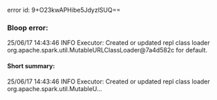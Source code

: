 error id: 9+O23kwAPHibe5JdyzlSUQ==
### Bloop error:

25/06/17 14:43:46 INFO Executor: Created or updated repl class loader org.apache.spark.util.MutableURLClassLoader@7a4d582c for default.
#### Short summary: 

25/06/17 14:43:46 INFO Executor: Created or updated repl class loader org.apache.spark.util.MutableU...